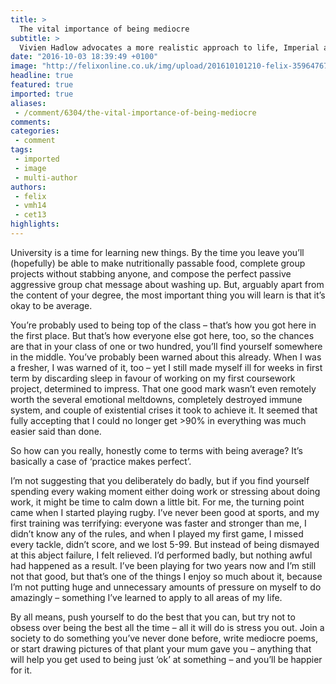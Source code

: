 ```yaml
---
title: >
  The vital importance of being mediocre
subtitle: >
  Vivien Hadlow advocates a more realistic approach to life, Imperial and everything.
date: "2016-10-03 18:39:49 +0100"
image: "http://felixonline.co.uk/img/upload/201610101210-felix-3596476766_0feee3d08c_o.jpg"
headline: true
featured: true
imported: true
aliases:
 - /comment/6304/the-vital-importance-of-being-mediocre
comments:
categories:
 - comment
tags:
 - imported
 - image
 - multi-author
authors:
 - felix
 - vmh14
 - cet13
highlights:
---
```


University is a time for learning new things.  By the time you leave you’ll (hopefully) be able to make nutritionally passable food, complete group projects without stabbing anyone, and compose the perfect passive aggressive group chat message about washing up.  But, arguably apart from the content of your degree, the most important thing you will learn is that it’s okay to be average.

You’re probably used to being top of the class – that’s how you got here in the first place. But that’s how everyone else got here, too, so the chances are that in your class of one or two hundred, you’ll find yourself somewhere in the middle. You’ve probably been warned about this already.  When I was a fresher, I was warned of it, too – yet I still made myself ill for weeks in first term by discarding sleep in favour of working on my first coursework project, determined to impress. That one good mark wasn’t even remotely worth the several emotional meltdowns, completely destroyed immune system, and couple of existential crises it took to achieve it. It seemed that fully accepting that I could no longer get >90% in everything was much easier said than done.

So how can you really, honestly come to terms with being average? It’s basically a case of ‘practice makes perfect’.

I’m not suggesting that you deliberately do badly, but if you find yourself spending every waking moment either doing work or stressing about doing work, it might be time to calm down a little bit.  For me, the turning point came when I started playing rugby. I’ve never been good at sports, and my first training was terrifying: everyone was faster and stronger than me, I didn’t know any of the rules, and when I played my first game, I missed every tackle, didn’t score, and we lost 5-99. But instead of being dismayed at this abject failure, I felt relieved. I’d performed badly, but nothing awful had happened as a result. I’ve been playing for two years now and I’m still not that good, but that’s one of the things I enjoy so much about it, because I’m not putting huge and unnecessary amounts of pressure on myself to do amazingly – something I’ve learned to apply to all areas of my life.

By all means, push yourself to do the best that you can, but try not to obsess over being the best all the time – all it will do is stress you out. Join a society to do something you’ve never done before, write mediocre poems, or start drawing pictures of that plant your mum gave you – anything that will help you get used to being just ‘ok’ at something – and you’ll be happier for it.

